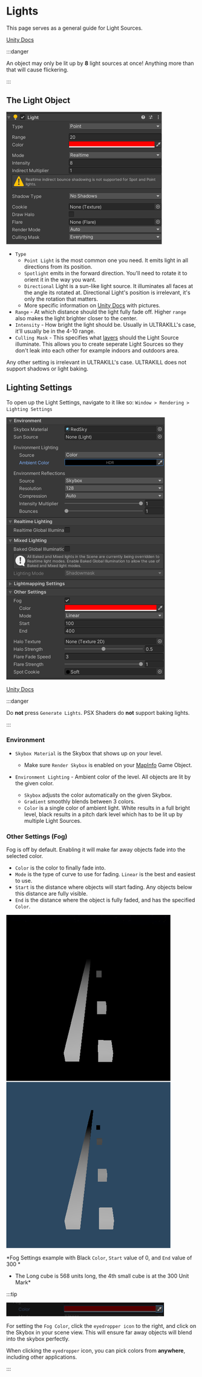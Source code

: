 # Lights

This page serves as a general guide for Light Sources.

[Unity Docs](https://docs.unity3d.com/Manual/class-Light.html)

:::danger

An object may only be lit up by **8** light sources at once! Anything more than that will cause flickering.

:::

## The Light Object
![light](../_images/light.png)

- `Type`
  - `Point Light` is the most common one you need. It emits light in all directions from its position.
  - `Spotlight` emits in the forward direction. You'll need to rotate it to orient it in the way you want.
  - `Directional` Light is a sun-like light source. It illuminates all faces at the angle its rotated at. Directional Light's position is irrelevant, it's only the rotation that matters.
  - More specific information on [Unity Docs](https://docs.unity3d.com/550/Documentation/Manual/Lighting.html) with pictures.
- `Range` - At which distance should the light fully fade off. Higher `range` also makes the light brighter closer to the center.
- `Intensity` - How bright the light should be. Usually in ULTRAKILL's case, it'll usually be in the 4-10 range.
- `Culling Mask` - This specifies what [layers](../important/layers-and-tags) should the Light Source illuminate. This allows you to create seperate Light Sources so they don't leak into each other for example indoors and outdoors area.

Any other setting is irrelevant in ULTRAKILL's case. ULTRAKILL does not support shadows or light baking.

## Lighting Settings

To open up the Light Settings, navigate to it like so: `Window > Rendering > Lighting Settings`

![light settings](../_images/light_settings.png)

[Unity Docs](https://docs.unity3d.com/Manual/lighting-window.html)

:::danger

Do **not** press `Generate Lights`. PSX Shaders do **not** support baking lights.

:::

### Environment
- `Skybox Material` is the Skybox that shows up on your level.
  - Make sure `Render Skybox` is enabled on your [MapInfo](../important/map-setup#map-info) Game Object.

- `Environment Lighting` - Ambient color of the level. All objects are lit by the given color.
  - `Skybox` adjusts the color automatically on the given Skybox.
  - `Gradient` smoothly blends between 3 colors.
  - `Color` is a single color of ambient light. White results in a full bright level, black results in a pitch dark level which has to be lit up by multiple Light Sources.

### Other Settings (Fog)
Fog is off by default. Enabling it will make far away objects fade into the selected color.

- `Color` is the color to finally fade into.
- `Mode` is the type of curve to use for fading. `Linear` is the best and easiest to use.
- `Start` is the distance where objects will start fading. Any objects below this distance are fully visible.
- `End` is the distance where the object is fully faded, and has the specified `Color`.


![fog example 1](../_images/fog_example1.png)
![fog example 2](../_images/fog_example2.png)

*Fog Settings example with Black `Color`, `Start` value of 0, and `End` value of 300 *

* The Long cube is 568 units long, the 4th small cube is at the 300 Unit Mark*

:::tip

![eyedropper](../_images/eyedropper.png)

For setting the `Fog Color`, click the `eyedropper icon` to the right, and click on the Skybox in your scene view. This will ensure far away objects will blend into the skybox perfectly.

When clicking the `eyedropper` icon, you can pick colors from **anywhere**, including other applications.

:::